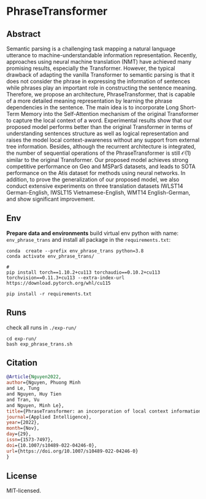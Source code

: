 # PhraseTransformer
## Abstract
  Semantic parsing is a challenging task mapping a natural language utterance to machine-understandable information representation. 
  Recently, approaches using neural machine translation (NMT) have achieved many promising results, especially the Transformer.
  However, the typical drawback of adapting the vanilla Transformer to semantic parsing is that it does not consider the phrase in expressing the information of sentences while phrases play an important role in constructing the sentence meaning. 
  Therefore, we propose an architecture, PhraseTransformer, that is capable of a more detailed meaning representation by learning the phrase dependencies in the sentence. 
  The main idea is to incorporate Long Short-Term Memory  into the Self-Attention mechanism of the original Transformer to capture the local context of a word. Experimental results show that our proposed model  performs better than the original Transformer  in terms of understanding sentences structure as well as logical representation and raises the model local context-awareness   without any support from external tree information. 
  Besides, although the recurrent architecture is integrated, the number of sequential operations of the PhraseTransformer is still $\mathcal{O}(1)$ similar to the original Transformer.   Our proposed model achieves strong competitive performance on Geo and MSParS datasets, and leads to SOTA performance on the Atis dataset for methods using neural networks. 
  In addition, to prove the generalization of our proposed model, we also conduct extensive experiments on three translation datasets IWLST14 German-English, IWSLT15 Vietnamese-English, WMT14 English-German, and show significant improvement. 
## Env
**Prepare data and environments** build virtual env python with name: `env_phrase_trans`  and install all package in the `requirements.txt`:
```commandline
conda  create --prefix env_phrase_trans python=3.8 
conda activate env_phrase_trans/

# 
pip install torch==1.10.2+cu113 torchaudio==0.10.2+cu113 torchvision==0.11.3+cu113 --extra-index-url https://download.pytorch.org/whl/cu115

pip install -r requirements.txt 
```

## Runs
check all runs in `./exp-run/`
```
cd exp-run/
bash exp_phrase_trans.sh
```
## Citation
```bib
@Article{Nguyen2022,
author={Nguyen, Phuong Minh
and Le, Tung
and Nguyen, Huy Tien
and Tran, Vu
and Nguyen, Minh Le},
title={PhraseTransformer: an incorporation of local context information into sequence-to-sequence semantic parsing},
journal={Applied Intelligence},
year={2022},
month={Nov},
day={29},
issn={1573-7497},
doi={10.1007/s10489-022-04246-0},
url={https://doi.org/10.1007/s10489-022-04246-0}
}
```
##  License
MIT-licensed. 
